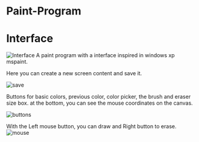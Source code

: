 # Paint-Program
# Interface
![Interface](https://github.com/wAlessandro/Paint-Program/assets/157850150/41a5757e-04a6-4b2a-8c01-99c54c51c8bb)
A paint program with a interface inspired in windows xp mspaint.

Here you can create a new screen content and save it.

![save](https://github.com/wAlessandro/Paint-Program/assets/157850150/d0db2d49-ab33-4492-afdb-ac207e1673ff)



Buttons for basic colors, previous color, color picker, the brush and eraser size box.
at the bottom, you can see the mouse coordinates on the canvas.

![buttons](https://github.com/wAlessandro/Paint-Program/assets/157850150/f05c0e6c-d9d1-49b0-ac34-ef052bbdd075)

With the Left mouse button, you can draw and Right button to erase.
![mouse](https://github.com/wAlessandro/Paint-Program/assets/157850150/bb1f7650-dbfc-4ffe-8f82-32fcd198ea2b)
